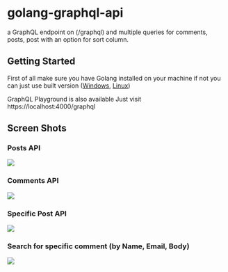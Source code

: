 # golang-graphql-api
a GraphQL endpoint on (/graphql) and multiple queries for comments, posts, post with an option for sort column.

## Getting Started
First of all make sure you have Golang installed on your machine
if not you can just use built version ([Windows](https://github.com/rashid2003/golang-graphql-api/blob/main/simpleGraphql.exe), [Linux](https://github.com/rashid2003/golang-graphql-api/blob/main/golang-graphql-api))

GraphQL Playground is also available Just visit https://localhost:4000/graphql

## Screen Shots
### Posts API
![](C:\Users\samavitech02\GolandProjects\simpleGraphql\screens\posts.gif)
### Comments API
![](C:\Users\samavitech02\GolandProjects\simpleGraphql\screens\comments.gif)
### Specific Post API
![](C:\Users\samavitech02\GolandProjects\simpleGraphql\screens\post.gif)
### Search for specific comment (by Name, Email, Body)
![](C:\Users\samavitech02\GolandProjects\simpleGraphql\screens\comment.gif)